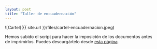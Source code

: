 ```yaml
---
layout: post
title: "Taller de encuadernación" 
---
```


![Cartel]({{ site.url }}/files/cartel-encuadernacion.jpeg)

Hemos subido el script para hacer la imposición de los documentos antes de
imprimirlos. Puedes descargártelo desde [esta página](/encuadernacion/).
